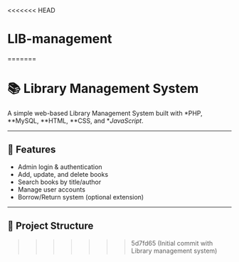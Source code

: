 <<<<<<< HEAD
# LIB-management
=======
# 📚 Library Management System

A simple web-based Library Management System built with *PHP, **MySQL, **HTML, **CSS, and **JavaScript*.

---

## 🚀 Features
- Admin login & authentication  
- Add, update, and delete books  
- Search books by title/author  
- Manage user accounts  
- Borrow/Return system (optional extension)  

---

## 📂 Project Structure
>>>>>>> 5d7fd65 (Initial commit with Library management system)
